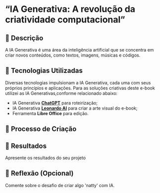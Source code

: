 # “IA Generativa: A revolução da criatividade computacional”

## 📒 Descrição
A IA Generativa é uma área da inteligência artificial que se concentra em criar novos conteúdos, como textos, imagens, músicas e códigos.

## 🤖 Tecnologias Utilizadas
Diversas tecnologias impulsionam a IA Generativa, cada uma com seus próprios princípios e aplicações.
Para as soluções criativas deste e-book utilizei as IA Generativas,conforme relacionado abaixo:
- IA Generativa **[ChatGPT](https://chat.openai.com)** para roteirização;
- IA Generativa **[Leonardo AI](https://leonardo.ai)** para criar a arte visual do e-book;
- Ferramenta **Libre Office** para edição.



## 🧐 Processo de Criação


## 🚀 Resultados
Apresente os resultados do seu projeto

## 💭 Reflexão (Opcional)
Comente sobre o desafio de criar algo 'natty' com IA.


